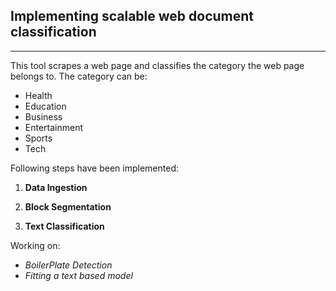 ## Implementing scalable web document classification
--------------------------------------------------------------------------------------

This tool scrapes a web page and classifies the category the web page belongs to. The category can be:
 + Health
 + Education
 + Business
 + Entertainment
 + Sports
 + Tech

Following steps have been implemented:

 1. **Data Ingestion**
    

 2. **Block Segmentation**
    

 3. **Text Classification**

Working on:
 
 - *BoilerPlate Detection*
 - *Fitting a text based model*
    
